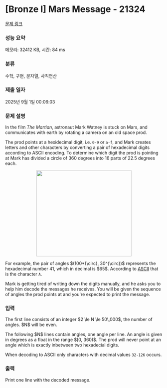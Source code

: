# [Bronze I] Mars Message - 21324 

[문제 링크](https://www.acmicpc.net/problem/21324) 

### 성능 요약

메모리: 32412 KB, 시간: 84 ms

### 분류

수학, 구현, 문자열, 사칙연산

### 제출 일자

2025년 9월 1일 00:06:03

### 문제 설명

<p>In the film <em>The Martian</em>, astronaut Mark Watney is stuck on Mars, and communicates with earth by rotating a camera on an old space prod.</p>

<p>The prod points at a hexidecimal digit, i.e. <code>0-9</code> or <code>a-f</code>, and Mark creates letters and other characters by converting a pair of hexadecimal digits according to ASCII encoding. To determine which digit the prod is pointing at Mark has divided a circle of 360 degrees into 16 parts of 22.5 degrees each.</p>

<p style="text-align: center;"><img alt="" src="https://upload.acmicpc.net/41c226d1-f550-4b6e-9fe2-db5a2d78e14f/-/preview/" style="width: 305px; height: 275px;"></p>

<p>For example, the pair of angles $(100*{\circ}, 30^{\circ})$ represents the hexadecimal number 41, which in decimal is $65$. According to <a href="https://en.wikipedia.org/wiki/ASCII\#ASCII\_printable\_characters">ASCII</a> that is the character <code>A</code>.</p>

<p>Mark is getting tired of writing down the digits manually, and he asks you to help him decode the messages he receives. You will be given the sequence of angles the prod points at and you're expected to print the message.</p>

### 입력 

 <p>The first line consists of an integer $2 \le N \le 50\,000$, the number of angles. $N$ will be even.</p>

<p>The following $N$ lines contain angles, one angle per line. An angle is given in degrees as a float in the range $[0, 360)$. The prod will never point at an angle which is exactly inbetween two hexadecial digits.</p>

<p>When decoding to ASCII only characters with decimal values <code>32-126</code> occurs.</p>

### 출력 

 <p>Print one line with the decoded message.</p>

